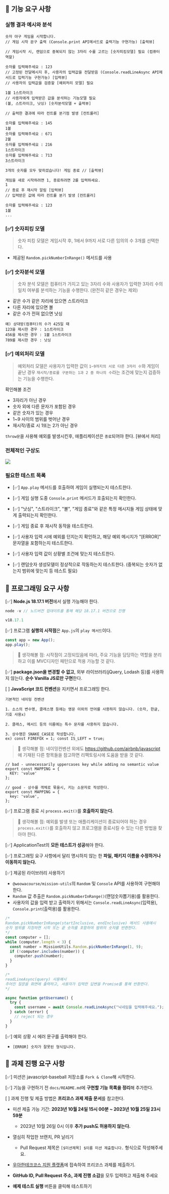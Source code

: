 ## 🚨 기능 요구 사항

### 실행 결과 예시와 분석

```
숫자 야구 게임을 시작합니다.
// 게임 시작 문구 출력 (Console.print API메서드로 출력기능 구현가능) [출력뷰]

// 게임시작 시, 랜덤으로 중복되지 않는 3자리 수를 고르는 [숫자피킹모델] 필요 (컴퓨터 역할)

숫자를 입력해주세요 : 123
// 고정된 전달메시지 후, 사용자의 입력값을 전달받음 (Console.readLineAsync API메서드로 입력기능 구현가능) [입력뷰]
// 사용자의 입력값을 검증할 [예외처리 모델] 필요

1볼 1스트라이크
// 사용자에게 입력받은 값을 분석하는 기능모델 필요
(볼, 스트라이크, 낫싱) [숫자분석모델 + 출력뷰]

// 출력한 결과에 따라 컨트롤 분기점 발생 [컨트롤러]

숫자를 입력해주세요 : 145
1볼
숫자를 입력해주세요 : 671
2볼
숫자를 입력해주세요 : 216
1스트라이크
숫자를 입력해주세요 : 713
3스트라이크

3개의 숫자를 모두 맞히셨습니다! 게임 종료 // [출력뷰]

게임을 새로 시작하려면 1, 종료하려면 2를 입력하세요.
1
// 종료 후 재시작 알림 [입력뷰]
// 입력받은 값에 따라 컨트롤 분기 발생 [컨트롤러]

숫자를 입력해주세요 : 123
1볼
...
```

### [✅] 숫자피킹 모델

> 숫자 피킹 모델은 게임시작 후, 1에서 9까지 서로 다른 임의의 수 3개를 선택한다.

- 제공된 `Random.pickNumberInRange()` 메서드를 사용

### [✅] 숫자분석 모델

> 숫자 분석 모델은 컴퓨터가 가지고 있는 3자리 수와 사용자가 입력한 3자리 수의 일치 여부를 분석하는 기능을 수행한다.
> (완전히 같은 경우는 제외)

- 같은 수가 같은 자리에 있으면 스트라이크
- 다른 자리에 있으면 볼
- 같은 수가 전혀 없으면 낫싱

```
예) 상대방(컴퓨터)의 수가 425일 때
123을 제시한 경우 : 1스트라이크
456을 제시한 경우 : 1볼 1스트라이크
789를 제시한 경우 : 낫싱
```

### [✅] 예외처리 모델

> 예외처리 모델은 사용자가 입력한 값이 `1~9까지의 서로 다른 3자리 수`와 게임이 끝난 경우 `재시작/종료를 구분하는 1과 2 중 하나의 수`라는 조건에 맞는지 검증하는 기능을 수행한다.

확인해볼 조건

- 3자리가 아닌 경우
- 숫자 외에 다른 문자가 포함된 경우
- 같은 숫자가 있는 경우
- 1~9 사이의 범위를 벗어난 경우
- 재시작/종료 시 1또는 2가 아닌 경우

`throw문`을 사용해 예외를 발생시킨후, 애플리케이션은 `종료`되어야 한다. [뷰에서 처리]

### 전체적인 구상도

![](https://velog.velcdn.com/images/ninto_2/post/aa51b32f-fd1f-4c10-95de-c503849d7fbf/image.png)

### 필요한 테스트 목록

- [✅] `App.play` 메서드를 호출하여 게임이 실행되는지 테스트한다.

- [✅] 게임 실행 도중 `Console.print` 메서드가 호출되는지 확인한다.

- [✅] "낫싱", "스트라이크", "볼", "게임 종료"와 같은 특정 메시지들 게임 상태에 맞게 출력되는지 확인한다.

- [✅] 게임 종료 후 재시작 동작을 테스트한다.

- [✅] 사용자 입력 시에 예외를 던지는지 확인하고, 해당 예외 메시지가 "[ERROR]" 문자열을 포함하는지 테스트한다.

- [✅] 사용자 입력 값이 상황별 조건에 맞는지 테스트한다.

- [✅] 랜덤숫자 생성모델이 정상적으로 작동하는지 테스트한다. (중복되는 숫자가 없는지 범위에 맞는지 등 테스트 필요)

## 🚨 프로그래밍 요구 사항

[✅] **Node.js 18.17.1 버전**에서 실행 가능해야 한다.

```js
node -v // 노드버전 업데이트를 통해 해당 18.17.1 버전으로 진행

v18.17.1
```

[✅] 프로그램 **실행의 시작점**은 `App.js`의 `play 메서드`이다.

```js
const app = new App();
app.play();
```

> 🤔 생각해볼 점: 시작점이 고정되있음에 따라, 주요 기능을 담당하는 역할을 분리하고 이를 MVC디자인 패턴으로 적용 가능할 것 같다.

[✅] **package.json을 변경할 수 없고**, 외부 라이브러리(jQuery, Lodash 등)를 사용하지 않는다. **순수 Vanilla JS로만 구현**한다.

[ ] **JavaScript 코드 컨벤션**을 지키면서 프로그래밍 한다.

```
기본적인 네이밍 컨벤션

1. 소스의 변수명, 클래스명 등에는 영문 이외의 언어를 사용하지 않습니다. (숫자, 한글, 기호 사용x)

2. 클래스, 메서드 등의 이름에는 특수 문자를 사용하지 않습니다.

3. 상수명은 SNAKE_CASE로 작성합니다.
ex) const FIREFOX = 1; const IS_LEFT = true;
```

> 🤔 생각해볼 점: 네이밍컨벤션 외에도 https://github.com/airbnb/javascript 에 기재된 다른 항목들을 참고하면 리팩토링시에 도움을 받을 것 같다.

```
// bad - unnecessarily uppercases key while adding no semantic value
export const MAPPING = {
  KEY: 'value'
};

// good - 상수를 객체로 묶을시, 키는 소문자로 작성한다.
export const MAPPING = {
  key: 'value',
};
```

[✅] 프로그램 종료 시 `process.exit()`를 **호출하지 않는다.**

> 🤔 생각해볼 점: 예외를 발생 또는 애플리케이션이 종료되어야 하는 경우 `process.exit()`를 호출하지 않고 프로그램을 종료시킬 수 있는 다른 방법을 찾아야 한다.

[✅] ApplicationTest의 **모든 테스트가 성공**해야 한다.

[✅] 프로그래밍 요구 사항에서 달리 명시하지 않는 한 **파일, 패키지 이름을 수정하거나 이동하지 않는다.**

[✅] 제공된 라이브러리 사용하기

- `@woowacourse/mission-utils`의 `Random` 및 `Console` API를 사용하여 구현해야 한다.
- `Random` 값 추출은 `Random.pickNumberInRange()`(랜덤숫자뽑기용)를 활용한다.
- 사용자의 값을 입력 받고 출력하기 위해서는 `Console.readLineAsync`(입력용), `Console.print`(출력용)를 활용한다.

```js
/* 
Random.pickNumberInRange(startInclusive, endInclusive) 메서드 사용예시
숫자 범위를 지정하면 시작 또는 끝 숫자를 포함하여 범위의 숫자를 반환한다.
*/
const computer = [];
while (computer.length < 3) {
  const number = MissionUtils.Random.pickNumberInRange(1, 9);
  if (!computer.includes(number)) {
    computer.push(number);
  }
}
```

```js
/* 
readLineAsync(query) 사용예시
주어진 질문을 화면에 출력하고, 사용자가 입력한 답변을 Promise를 통해 반환한다.
*/

async function getUsername() {
  try {
    const username = await Console.readLineAsync("닉네임을 입력해주세요.");
  } catch (error) {
    // reject 되는 경우
  }
}
```

[✅] 예외 상황 시 에러 문구를 출력해야 한다.

- `[ERROR] 숫자가 잘못된 형식입니다.`

## 🚨 과제 진행 요구 사항

[✅] 미션은 javascript-baseball 저장소를 `Fork & Clone`해 시작한다.

[✅] 기능을 구현하기 전 `docs/README.md`에 **구현할 기능 목록을 정리**해 추가한다.

[ ] 과제 진행 및 제출 방법은 **프리코스 과제 제출 문서**를 참고한다.

- 미션 제출 가능 기간: **2023년 10월 24일 15시 00분 ~ 2023년 10월 25일 23시 59분**

  - 2023년 10월 26일 0시 이후 **추가 push도 허용하지 않는다.**

- 열심히 작업한 브랜치, PR 날리기
  - Pull Request 제목은 `[$미션제목] $이름 미션 제출합니다.` 형식으로 작성해주세요.
- [우아한테크코스 지원 플랫폼](https://apply.techcourse.co.kr/)에 접속하여 프리코스 과제를 제출하기.

- **GitHub ID, Pull Request 주소, 과제 진행 소감**을 모두 입력하고 제출해 주세요

- **예제 테스트 실행** 버튼을 클릭해 테스트하기
